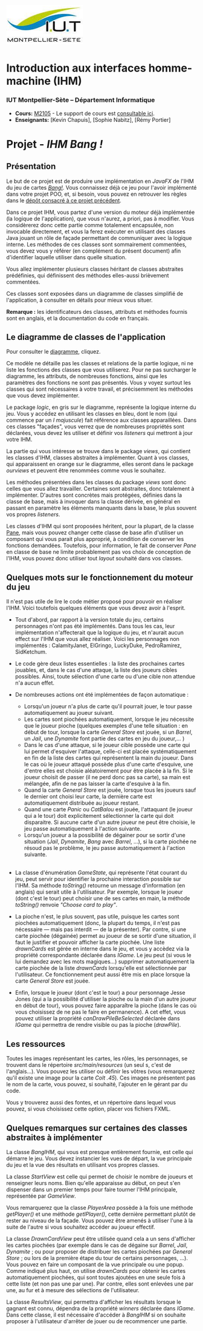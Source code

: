 # ![](ressources/logo.jpeg)

# Introduction aux interfaces homme-machine (IHM)

### IUT Montpellier-Sète – Département Informatique

* **Cours:** [M2105](http://cache.media.enseignementsup-recherche.gouv.fr/file/25/09/7/PPN_INFORMATIQUE_256097.pdf) - Le support de cours est [consultable ici](https://iutinfomontp-m2105.github.io/Cours).
* **Enseignants:** [Kevin Chapuis], [Sophie Nabitz], [Rémy Portier]


# Projet - _IHM Bang !_

## Présentation
Le but de ce projet est de produire une implémentation en _JavaFX_ de l'IHM du jeu de cartes [_Bang!_](https://fr.wikipedia.org/wiki/Bang!_(jeu_de_cartes)). 
Vous connaissez déjà ce jeu pour l'avoir implémenté dans votre projet POO, et, si besoin, vous pouvez en retrouver les règles dans le [dépôt consacré à ce projet précédent](https://github.com/IUTInfoMontp-M2103/ProjetBang).

Dans ce projet IHM, vous partez d'une version du moteur déjà implémentée (la logique de l'application), que vous n'aurez, a priori, pas à modifier. Vous considèrerez donc cette partie comme totalement encapsulée, non invocable directement, et vous la ferez exécuter en utilisant des classes Java jouant un rôle de façade permettant de communiquer avec la logique interne. Les méthodes de ces classes sont sommairement commentées, vous devez vous y référer (en complément du présent document) afin d'identifier laquelle utiliser dans quelle situation.

Vous allez implémenter plusieurs classes héritant de classes abstraites prédéfinies, qui définissent des méthodes elles-aussi brièvement commentées.

Ces classes sont exposées dans un diagramme de classes simplifié de l'application, à consulter en détails pour mieux vous situer.

**Remarque :** les identificateurs des classes, attributs et méthodes fournis sont en anglais, et la documentation du code en français.

## Le diagramme de classes de l'application

Pour consulter le [diagramme](src/main/resources/images/Model.png), cliquez.

Ce modèle ne détaille pas les classes et relations de la partie logique, ni ne liste les fonctions des classes que vous utiliserez. Pour ne pas surcharger le diagramme, les attributs, de nombreuses fonctions, ainsi que les paramètres des fonctions ne sont pas présentés. Vous y voyez surtout les classes qui sont nécessaires à votre travail, et précisemment les méthodes que vous devez implémenter.

Le package *logic*, en gris sur le diagramme, représente la logique interne du jeu. Vous y accédez en utilisant les classes en bleu, dont le nom (qui commence par un *I majuscule*) fait référence aux classes apparaillées. Dans ces classes "façades", vous verrez que de nombreuses propriétés sont déclarées, vous devez les utiliser et définir vos *listeners* qui mettront à jour votre IHM.

La partie qui vous intéresse se trouve dans le package *views*, qui contient les classes d'IHM, classes abstraites à implémenter. Quant à vos classes, qui apparaissent en orange sur le diagramme, elles seront dans le package *ourviews* et peuvent être renommées comme vous le souhaitez.

Les méthodes présentées dans les classes du package *views* sont donc celles que vous allez travailler. Certaines sont abstraites, donc totalement à implémenter. D'autres sont concrètes mais protégées, définies dans la classe de base, mais à invoquer dans la classe dérivée, en général en passant en paramètre les éléments manquants dans la base, le plus souvent vos propres *listeners*.

Les classes d'IHM qui sont proposées héritent, pour la plupart, de la classe [Pane](https://docs.oracle.com/javase/8/javafx/api/javafx/scene/layout/Pane.html), mais vous pouvez changer cette classe de base afin d'utiliser un composant qui vous parait plus approprié, à condition de conserver les fonctions demandées. Toutefois, pour information, le fait de conserver *Pane* en classe de base ne limite probablement pas vos choix de conception de l'IHM, vous pouvez donc utiliser tout *layout* souhaité dans vos classes.

## Quelques mots sur le fonctionnement du moteur du jeu

Il n'est pas utile de lire le code métier proposé pour pouvoir en réaliser l'IHM. Voici toutefois quelques éléments que vous devez avoir à l'esprit.

* Tout d'abord, par rapport à la version totale du jeu, certains personnages n'ont pas été implémentés. Dans tous les cas, leur implémentation n'affecterait que la logique du jeu, et n'aurait aucun effect sur l'IHM que vous allez réaliser. Voici les personnages non implémentés : CalamityJanet, ElGringo, LuckyDuke, PedroRamirez, SidKetchum.

* Le code gère deux listes essentielles : la liste des prochaines cartes jouables, et, dans le cas d'une attaque, la liste des joueurs cibles possibles. Ainsi, toute sélection d'une carte ou d'une cible non attendue n'a aucun effet.

* De nombreuses actions ont été implémentées de façon automatique :
	- Lorsqu'un joueur n'a plus de carte qu'il pourrait jouer, le tour passe automatiquement au joueur suivant.
	- Les cartes sont piochées automatiquement, lorsque le jeu nécessite que le joueur pioche (quelques exemples d'une telle situation : en début de tour, lorsque la carte *General Store* est jouée, si un *Barrel*, un *Jail*, une *Dynamite* font partie des cartes en jeu du joueur,... )
	- Dans le cas d'une attaque, si le joueur cible possède une carte qui lui permet d'esquiver l'attaque, celle-ci est placée systématiquement en fin de la liste des cartes qui représentent la main du joueur. Dans le cas où le joueur attaqué possède plus d'une carte d'esquive, une d'entre elles est choisie aléatoirement pour être placée à la fin. Si le joueur choisit de passer (il ne perd donc pas sa carte), sa main est mélangée, afin de ne pas laisser la carte d'esquive à la fin.
	- Quand la carte *General Store* est jouée, lorsque tous les joueurs sauf le dernier ont choisi leur carte, la dernière carte est automatiquement distribuée au joueur restant.
	- Quand une carte *Panic* ou *CatBalou* est jouée, l'attaquant (le joueur qui a le tour) doit explicitement sélectionner la carte qui doit disparaitre. Si aucune carte d'un autre joueur ne peut être choisie, le jeu passe automatiquement à l'action suivante. 
	- Lorsqu'un joueur a la possibilité de dégainer pour se sortir d'une situation (*Jail*, *Dynamite*, *Bang* avec *Barrel*, ...), si la carte piochée ne résoud pas le problème, le jeu passe automatiquement à l'action suivante.<br/>
&nbsp;

* La classe d'énumération *GameState*, qui représente l'état courant du jeu, peut servir pour identifier la prochaine interaction possible sur l'IHM. Sa méthode *toString()* retourne un message d'information (en anglais) qui serait utile à l'utilisateur. Par exemple, lorsque le joueur (dont c'est le tour) peut choisir une de ses cartes en main, la méthode *toString()* renvoie *"Choose card to play"*.

* La pioche n'est, le plus souvent, pas utile, puisque les cartes sont piochées automatiquement (donc, la plupart du temps, il n'est pas nécessaire &mdash; mais pas interdit &mdash; de la présenter). Par contre, si une carte piochée (dégainée) permet au joueur de se sortir d'une situation, il faut le justifier et pouvoir afficher la carte piochée. Une liste *drawnCards* est gérée en interne dans le jeu, et vous y accèdez via la propriété correspondante déclarée dans *IGame*. Le jeu peut (si vous le lui demandez avec les mots magiques...) supprimer automatiquement la carte piochée de la liste *drawnCards* lorsqu'elle est sélectionnée par l'utilisateur. Ce fonctionnement peut aussi être mis en place lorsque la carte *General Store* est jouée.

* Enfin, lorsque le joueur (dont c'est le tour) a pour personnage Jesse Jones (qui a la possibilité d'utiliser la pioche ou la main d'un autre joueur en début de tour), vous pouvez faire apparaître la pioche (dans le cas où vous choisissez de ne pas le faire en permanence). A cet effet, vous pouvez utiliser la propriété *canDrawPileBeSelected* déclarée dans *IGame* qui permettra de rendre visible ou pas la pioche (*drawPile*).

## Les ressources

Toutes les images représentant les cartes, les rôles, les personnages, se trouvent dans le répertoire *src/main/resources* (un seul s, c'est de l'anglais...). Vous pouvez les utiliser ou définir les vôtres (vous remarquerez qu'il existe une image pour la carte *Colt .45*). Ces images ne présentent pas le nom de la carte, vous pouvez, si souhaité, l'ajouter en le gérant par du code. 

Vous y trouverez aussi des fontes, et un répertoire dans lequel vous pouvez, si vous choisissez cette option, placer vos fichiers FXML.

## Quelques remarques sur certaines des classes abstraites à implémenter

La classe *BangIHM*, qui vous est presque entièrement fournie, est celle qui démarre le jeu. Vous devez instancier les vues de départ, la vue principale du jeu et la vue des résultats en utilisant vos propres classes.

La classe *StartView* est celle qui permet de choisir le nombre de joueurs et renseigner leurs noms. Bien qu'elle apparaisse au début, on peut s'en dispenser dans un premier temps pour faire tourner l'IHM principale, représentée par *GameView*.

Vous remarquerez que la classe *PlayerArea* possède à la fois une méthode *getPlayer()* et une méthode *getIPlayer()*, cette dernière permettant plutôt de rester au niveau de la façade. Vous pouvez être amenés à utiliser l'une à la suite de l'autre si vous souhaitez accéder au joueur effectif.

La classe *DrawnCardView* peut être utilisée quand cela a un sens d'afficher les cartes piochées (par exemple dans le cas de dégaine sur *Barrel*, *Jail*, *Dynamite* ; ou pour proposer de distribuer les cartes piochées par *General Store* ; ou lors de la première étape du tour de certains personnages, ...). Vous pouvez en faire un composant de la vue principale ou une popup. Comme indiqué plus haut, on utilise *drawnCards* pour obtenir les cartes automatiquement piochées, qui sont toutes ajoutées en une seule fois à cette liste (et non pas une par une). 
Par contre, elles sont enlevées une par une, au fur et à mesure des sélections de l'utilisateur.

La classe *ResultsView*, qui permettra d'afficher les résultats lorsque le gagnant est connu, dépendra de la propriété *winners* déclarée dans *IGame*. Dans cette classe, il est nécessaire d'accéder à *BangIHM* si on souhaite proposer à l'utilisateur d'arrêter de jouer ou de recommencer une partie.
